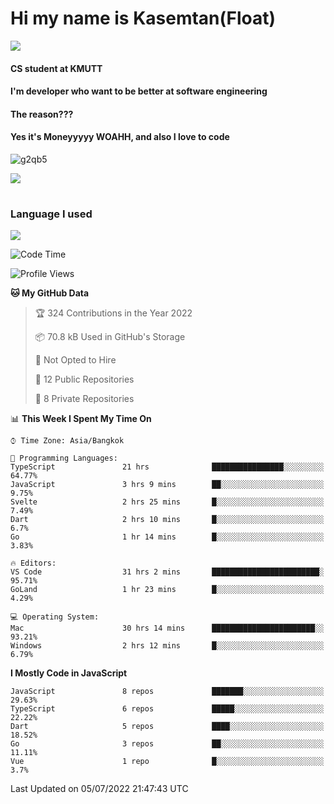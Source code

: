 # Hi my name is Kasemtan(Float)
![](https://64.media.tumblr.com/9c2a8f831efe8da556ffbf89cebb52c9/b86c1ab833a37e32-93/s1280x1920/d000dc22f75df64be2bc150f5fa69c4f6df6bb07.gifv)
#### CS student at KMUTT
#### I'm developer who want to be better at software engineering
#### The reason???
#### Yes it's Moneyyyyy WOAHH, and also I love to code
![g2qb5](https://user-images.githubusercontent.com/69688279/175812510-9235eaf7-72f7-40d3-b163-56efa9aa5c6b.gif)


[![](https://github-readme-stats.vercel.app/api?username=FloatKasemtan&show_icons=true&theme=nightowl)]()
#
### Language I used
[![](https://github-readme-stats.vercel.app/api/top-langs/?username=FloatKasemtan&layout=compact&theme=nightowl)]()
<!--START_SECTION:waka-->
![Code Time](http://img.shields.io/badge/Code%20Time-559%20hrs%204%20mins-blue)

![Profile Views](http://img.shields.io/badge/Profile%20Views-12-blue)

**🐱 My GitHub Data** 

> 🏆 324 Contributions in the Year 2022
 > 
> 📦 70.8 kB Used in GitHub's Storage 
 > 
> 🚫 Not Opted to Hire
 > 
> 📜 12 Public Repositories 
 > 
> 🔑 8 Private Repositories  
 > 
📊 **This Week I Spent My Time On** 

```text
⌚︎ Time Zone: Asia/Bangkok

💬 Programming Languages: 
TypeScript               21 hrs              ████████████████░░░░░░░░░   64.77% 
JavaScript               3 hrs 9 mins        ██░░░░░░░░░░░░░░░░░░░░░░░   9.75% 
Svelte                   2 hrs 25 mins       █░░░░░░░░░░░░░░░░░░░░░░░░   7.49% 
Dart                     2 hrs 10 mins       █░░░░░░░░░░░░░░░░░░░░░░░░   6.7% 
Go                       1 hr 14 mins        █░░░░░░░░░░░░░░░░░░░░░░░░   3.83%

🔥 Editors: 
VS Code                  31 hrs 2 mins       ████████████████████████░   95.71% 
GoLand                   1 hr 23 mins        █░░░░░░░░░░░░░░░░░░░░░░░░   4.29%

💻 Operating System: 
Mac                      30 hrs 14 mins      ███████████████████████░░   93.21% 
Windows                  2 hrs 12 mins       █░░░░░░░░░░░░░░░░░░░░░░░░   6.79%

```

**I Mostly Code in JavaScript** 

```text
JavaScript               8 repos             ███████░░░░░░░░░░░░░░░░░░   29.63% 
TypeScript               6 repos             █████░░░░░░░░░░░░░░░░░░░░   22.22% 
Dart                     5 repos             ████░░░░░░░░░░░░░░░░░░░░░   18.52% 
Go                       3 repos             ██░░░░░░░░░░░░░░░░░░░░░░░   11.11% 
Vue                      1 repo              █░░░░░░░░░░░░░░░░░░░░░░░░   3.7%

```



 Last Updated on 05/07/2022 21:47:43 UTC
<!--END_SECTION:waka-->
<!--
**FloatKasemtan/FloatKasemtan** is a ✨ _special_ ✨ repository because its `README.md` (this file) appears on your GitHub profile.

Here are some ideas to get you started:

- 🔭 I’m currently working on ...
- 🌱 I’m currently learning ...
- 👯 I’m looking to collaborate on ...
- 🤔 I’m looking for help with ...
- 💬 Ask me about ...
- 📫 How to reach me: ...
- 😄 Pronouns: ...
- ⚡ Fun fact: ...
-->
